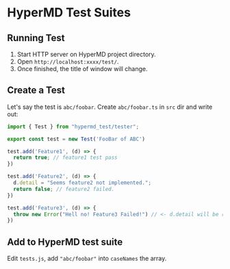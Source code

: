 # HyperMD Test Suites

## Running Test

1. Start HTTP server on HyperMD project directory.
2. Open `http://localhost:xxxx/test/`.
3. Once finished, the title of window will change.

## Create a Test

Let's say the test is `abc/foobar`. Create `abc/foobar.ts` in `src` dir and write out:

```typescript
import { Test } from "hypermd_test/tester";

export const test = new Test('FooBar of ABC')

test.add('Feature1', (d) => {
  return true; // feature1 test pass
})

test.add('Feature2', (d) => {
  d.detail = "Seems feature2 not implemented.";
  return false; // feature2 failed.
})

test.add('Feature3', (d) => {
  throw new Error("Hell no! Feature3 Failed!") // <- d.detail will be replaced by this Error object
})
```

## Add to HyperMD test suite

Edit `tests.js`, add `"abc/foobar"` into `caseNames` the array.
